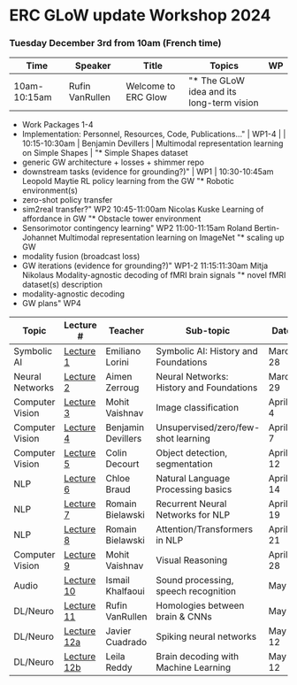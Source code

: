 # ERC GLoW update Workshop 2024

### Tuesday December 3rd from 10am (French time)

| Time | Speaker | Title | Topics | WP |
|------|---------|-------|--------|----|
10am-10:15am | Rufin VanRullen | Welcome to ERC Glow | "* The GLoW idea and its long-term vision
* Work Packages 1-4
* Implementation: Personnel, Resources, Code, Publications…" | WP1-4 |
| 10:15-10:30am | Benjamin Devillers | Multimodal representation learning on Simple Shapes | "* Simple Shapes dataset
* generic GW architecture + losses + shimmer repo
* downstream tasks (evidence for grounding?)" |	WP1 |
10:30-10:45am	Leopold Maytie	RL policy learning from the GW	"* Robotic environment(s)
* zero-shot policy transfer
* sim2real transfer?"	WP2
10:45-11:00am	Nicolas Kuske	Learning of affordance in GW	"* Obstacle tower environment
* Sensorimotor contingency learning"	WP2
11:00-11:15am	Roland Bertin-Johannet	Multimodal representation learning on ImageNet	"* scaling up GW
* modality fusion (broadcast loss)
* GW iterations (evidence for grounding?)"	WP1-2
11:15:11:30am	Mitja Nikolaus	Modality-agnostic decoding of fMRI brain signals	"* novel fMRI dataset(s) description
* modality-agnostic decoding
* GW plans"	WP4


| Topic | Lecture # | Teacher | Sub-topic | Date  |  Time   |
|--------------|---------|---------------|----------------------------|--------------|--------|
| Symbolic AI  | [Lecture 1](./Lecture1/index.md) | Emiliano Lorini | Symbolic AI: History and Foundations |  March 28 | 5-7pm |
| Neural Networks  | [Lecture 2](./Lecture2/index.md) | Aimen Zerroug | Neural Networks: History and Foundations |  March 29 | 5-7pm |
| Computer Vision  | [Lecture 3](./Lecture3/index.md) | Mohit Vaishnav | Image classification |  April 4 | 5-7pm |
| Computer Vision  | [Lecture 4](./Lecture4/index.md) | Benjamin Devillers | Unsupervised/zero/few-shot learning |  April 7 | 5-7:30pm |
| Computer Vision  | [Lecture 5](./Lecture5/index.md) | Colin Decourt | Object detection, segmentation |  April 12 | 5-7pm |
| NLP  | [Lecture 6](./Lecture6/index.md) | Chloe Braud | Natural Language Processing basics |  April 14 | 5-7pm |
| NLP  | [Lecture 7](./Lecture7/index.md) | Romain Bielawski | Recurrent Neural Networks for NLP |  April 19 | 5-7pm |
| NLP  | [Lecture 8](./Lecture8/index.md) | Romain Bielawski | Attention/Transformers in NLP |  April 21 | 5-7pm |
| Computer Vision  | [Lecture 9](./Lecture9/index.md) | Mohit Vaishnav | Visual Reasoning |  April 28 | 5-7pm |
| Audio  | [Lecture 10](./Lecture10/index.md) | Ismail Khalfaoui | Sound processing, speech recognition |  May 5 | 5-7pm |
| DL/Neuro  | [Lecture 11](./Lecture11/index.md) | Rufin VanRullen | Homologies between brain & CNNs |  May 9 | 5-7pm |
| DL/Neuro  | [Lecture 12a](./Lecture12a/index.md) | Javier Cuadrado  | Spiking neural networks |  May 12 | 5-6pm |
| DL/Neuro  | [Lecture 12b](./Lecture12b/index.md) | Leila Reddy | Brain decoding with Machine Learning |  May 12 | 6-7pm |
